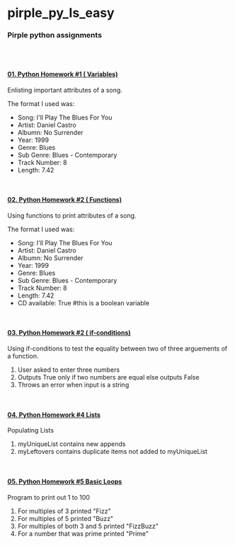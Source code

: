 <h1>pirple_py_Is_easy</h1>
<h3>Pirple python assignments</h3>
<br>
<br>
<h4><a href="https://github.com/aviik/pirple_py_Is_easy/blob/master/homework1.py">01.  Python Homework #1 ( Variables)</a></h4>
<p>Enlisting important attributes of a song.</p>
The format I used was:<br/>
<ul>
  <li>Song: I'll Play The Blues For You</li>
  <li>Artist: Daniel Castro</li>
  <li>Albumn: No Surrender</li>
  <li>Year: 1999</li>
  <li>Genre: Blues</li>
  <li>Sub Genre: Blues - Contemporary</li>
  <li>Track Number: 8</li>
  <li>Length: 7.42</li>
</ul>
<br>
<h4><a href="https://github.com/aviik/pirple_py_Is_easy/blob/master/homework2.py">02.  Python Homework #2 ( Functions)</a></h4>
<p>Using functions to print attributes of a song.</p>
The format I used was:<br/>
<ul>
  <li>Song: I'll Play The Blues For You</li>
  <li>Artist: Daniel Castro</li>
  <li>Albumn: No Surrender</li>
  <li>Year: 1999</li>
  <li>Genre: Blues</li>
  <li>Sub Genre: Blues - Contemporary</li>
  <li>Track Number: 8</li>
  <li>Length: 7.42</li>
  <li>CD available: True #this is a boolean variable</li>
</ul>
<br>
<h4><a href="https://github.com/aviik/pirple_py_Is_easy/blob/master/homework3.py">03.  Python Homework #2 ( if-conditions)</a></h4>
<p>Using if-conditions to test the equality between two of three arguements of a function.</p>
<ol>
  <li>User asked to enter three numbers</li>
  <li>Outputs True only if two numbers are equal else outputs False</li>
  <li>Throws an error when input is a string</li>
</ol>
<br>
<h4><a href="https://github.com/aviik/pirple_py_Is_easy/blob/master/homework4.py">04.  Python Homework #4 Lists</a></h4>
<p>Populating Lists</p>
<ol>
  <li>myUniqueList contains new appends</li>
  <li>myLeftovers contains duplicate items not added to myUniqueList</li>
</ol>
<br>
<h4><a href="https://github.com/aviik/pirple_py_Is_easy/blob/master/homework5.py">05.  Python Homework #5 Basic Loops</a></h4>
<p>Program to print out 1 to 100</p>
<ol>
  <li>For multiples of 3 printed "Fizz"</li>
  <li>For multiples of 5 printed "Buzz"</li>
  <li>For multiples of both 3 and 5 printed "FizzBuzz"</li>
  <li>For a number that was prime printed "Prime"</li>
</ol>